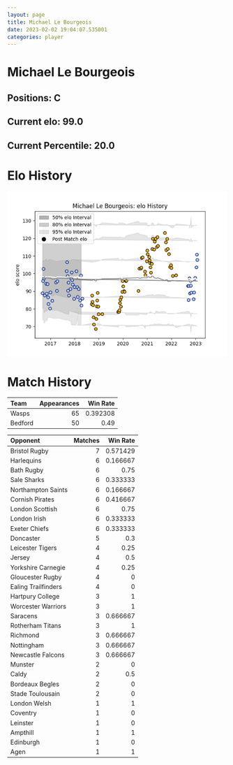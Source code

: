 ```yaml
---  
layout: page  
title: Michael Le Bourgeois  
date: 2023-02-02 19:04:07.535001  
categories: player  
---
```

# Michael Le Bourgeois

## Positions: C

## Current elo: 99.0

## Current Percentile: 20.0

# Elo History


![elo history](history_MichaelLeBourgeois.png)
# Match History


| Team    |   Appearances |   Win Rate |
|:--------|--------------:|-----------:|
| Wasps   |            65 |   0.392308 |
| Bedford |            50 |   0.49     |

| Opponent            |   Matches |   Win Rate |
|:--------------------|----------:|-----------:|
| Bristol Rugby       |         7 |   0.571429 |
| Harlequins          |         6 |   0.166667 |
| Bath Rugby          |         6 |   0.75     |
| Sale Sharks         |         6 |   0.333333 |
| Northampton Saints  |         6 |   0.166667 |
| Cornish Pirates     |         6 |   0.416667 |
| London Scottish     |         6 |   0.75     |
| London Irish        |         6 |   0.333333 |
| Exeter Chiefs       |         6 |   0.333333 |
| Doncaster           |         5 |   0.3      |
| Leicester Tigers    |         4 |   0.25     |
| Jersey              |         4 |   0.5      |
| Yorkshire Carnegie  |         4 |   0.25     |
| Gloucester Rugby    |         4 |   0        |
| Ealing Trailfinders |         4 |   0        |
| Hartpury College    |         3 |   1        |
| Worcester Warriors  |         3 |   1        |
| Saracens            |         3 |   0.666667 |
| Rotherham Titans    |         3 |   1        |
| Richmond            |         3 |   0.666667 |
| Nottingham          |         3 |   0.666667 |
| Newcastle Falcons   |         3 |   0.666667 |
| Munster             |         2 |   0        |
| Caldy               |         2 |   0.5      |
| Bordeaux Begles     |         2 |   0        |
| Stade Toulousain    |         2 |   0        |
| London Welsh        |         1 |   1        |
| Coventry            |         1 |   0        |
| Leinster            |         1 |   0        |
| Ampthill            |         1 |   1        |
| Edinburgh           |         1 |   0        |
| Agen                |         1 |   1        |